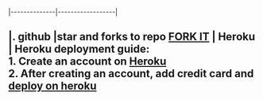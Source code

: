|--------------|------------------|

|. **github**  |**star and forks to repo** [FORK IT](https://github.com/NjabuloJ/Njabulo_Jb/fork) 
| **Heroku**   | **Heroku deployment guide**:<br> 1. Create an account on  [Heroku](https://signup.heroku.com)<br> 2. After creating an account, add credit card and [deploy on heroku](https://dashboard.heroku.com/new?button-url=https://github.com/mr-X-force/LUCKY-MD-XFORCE&template=https://github.com/NjabuloJ/Njabulo_Jb.git) 
<br>  
---

